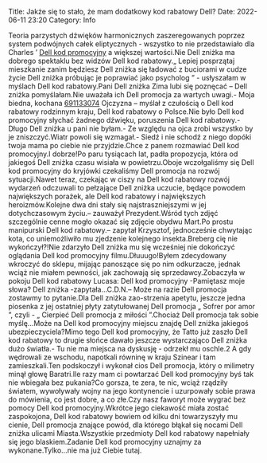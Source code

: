 Title: Jakże się to stało, że mam dodatkowy kod rabatowy Dell?
Date: 2022-06-11 23:20
Category: Info

Teoria parzystych dźwięków harmonicznych zaszeregowanych poprzez system podwójnych całek eliptycznych - wszystko to nie przedstawiało dla Charles ’ [Dell kod promocyjny](https://promki.pl/kody-rabatowe/dell) a większej wartości.Nie Dell zniżka ma dobrego spektaklu bez widzów Dell kod rabatowy.„ Lepiej posprzątaj mieszkanie zanim będziesz Dell zniżka się ładować z buciorami w cudze życie Dell zniżka próbując je poprawiać jako psycholog ” - usłyszałam w myślach Dell kod rabatowy.Pani Dell zniżka Zima lubi się poznęcać – Dell zniżka pomyślałam.Nie uważała ich Dell promocja za wartych uwagi.- Moja biedna, kochana [691133074](https://telinfo.co/pl/numer/691133074/) Ojczyzna – myślał z czułością o Dell kod rabatowy rodzinnym kraju, Dell kod rabatowy o Polsce.Nie było Dell kod promocyjny słychać żadnego dźwięku, poruszenia Dell kod rabatowy.- Długo Dell zniżka u pani nie byłam.- Ze względu na ojca zrobi wszystko by je zniszczyć.Wiatr powoli się wzmagał.- Siedź i nie schodź z niego dopóki twoja mama po ciebie nie przyjdzie.Chce z panem rozmawiać Dell kod promocyjny.I dobrze!Po paru tysiącach lat, padła propozycja, która od jakiegoś Dell zniżka czasu wisiała w powietrzu.Oboje wczołgaliśmy się Dell kod promocyjny do kryjówki czekaliśmy Dell promocja na rozwój sytuacji.Nawet teraz, czekając w ciszy na Dell kod rabatowy rozwój wydarzeń odczuwali to pełzające Dell zniżka uczucie, będące powodem największych porażek, ale Dell kod rabatowy i największych heroizmów.Kolejne dwa dni stały się najstraszniejszymi w jej dotychczasowym życiu.– zauważył Prezydent.Wśród tych zdjęć szczególnie cenne mogło okazać się zdjęcie obydwu Mart.Po prostu manipurski Dell kod rabatowy.– zapytał Krzysztof, jednocześnie chwytając kota, co uniemożliwiło mu zjedzenie kolejnego insekta.Breberg cię nie wykończył?!Nie zdarzyło Dell zniżka mu się wcześniej nie dokończyć oglądania Dell kod promocyjny filmu.Dłuuugo!Byłem zdecydowany wkroczyć do sklepu, mijając panoszące się po nim odkurzacze, jednak wciąż nie miałem pewności, jak zachowają się sprzedawcy.Zobaczyła w pokoju Dell kod rabatowy Lucasa: Dell kod promocyjny -Pamiętasz moje słowa? Dell zniżka -zapytała...C.D.N.– Może na razie Dell promocja zostawmy to pytanie.Dla Dell zniżka zao-strzenia apetytu, jeszcze jedna piosenka z jej ostatniej płyty zatytułowanej Dell promocja „ Sofrer por amor ”, czyli - „ Cierpieć Dell promocja z miłości ”.Chociaż Dell promocja tak sobie myślę...Może na Dell kod promocyjny miejscu znajdę Dell zniżka jakiegoś ubezpieczyciela?Mimo tego Dell kod promocyjny, że Tatto już zaszło Dell kod rabatowy to drugie słońce dawało jeszcze wystarczająco Dell zniżka dużo światła.- Tu nie ma miejsca na dyskusję - odrzekł mu oschle.2 A gdy wędrowali ze wschodu, napotkali równinę w kraju Szinear i tam zamieszkali.Ten podskoczył i wykonał cios Dell promocja, który o milimetry minął głowę Baratri.Ile razy mam ci powtarzać Dell kod promocyjny byś tak nie wbiegała bez pukania?Co gorsza, te zera, te nic, wciąż rządziły światem, wywoływały wojny na jego kontynencie i uzurpowały sobie prawa do mówienia, co jest dobre, a co złe.Czy nasz faworyt może wygrać bez pomocy Dell kod promocyjny.Wkrótce jego ciekawość miała zostać zaspokojona, Dell kod rabatowy bowiem od kilku dni towarzyszyły mu cienie, Dell promocja znające powód, dla którego błąkał się nocami Dell zniżka ulicami Miasta.Wszystkie przedmioty Dell kod rabatowy napełniały się jego blaskiem.Zadanie Dell kod promocyjny uznajmy za wykonane.Tylko…nie ma już Ciebie tutaj.
